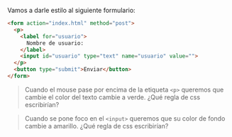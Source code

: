 Vamos a darle estilo al siguiente formulario:

``` html
<form action="index.html" method="post">
  <p>
    <label for="usuario">
      Nombre de usuario:
    </label>
    <input id="usuario" type="text" name="usuario" value="">
  </p>
  <button type="submit">Enviar</button>
</form>
```

> Cuando el mouse pase por encima de la etiqueta `<p>` queremos que cambie el color del texto cambie a verde. ¿Qué regla de css escribirían?

> Cuando se pone foco en el `<input>` queremos que su color de fondo cambie a amarillo. ¿Qué regla de css escribirían?
